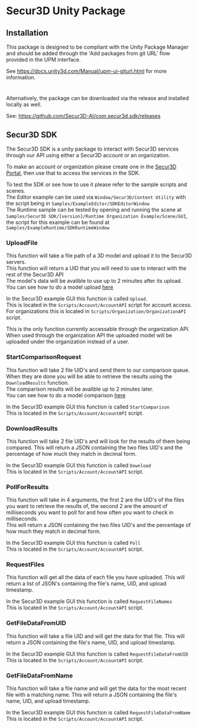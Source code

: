 
# Secur3D Unity Package


## Installation

This package is designed to be compliant with the Unity Package Manager and should be added through the 'Add packages from git URL' flow provided in the UPM interface.

See https://docs.unity3d.com/Manual/upm-ui-giturl.html for more information.

#
Alternatively, the package can be downloaded via the release and installed locally as well. 

See: https://github.com/Secur3D-AI/com.secur3d.sdk/releases

## Secur3D SDK

The Secur3D SDK is a unity package to interact with Secur3D services through our API using either a Secur3D account or an organization.

To make an account or organization please create one in the [Secur3D Portal](https://app.secur3d.ai), then use that to access the services in the SDK.

To test the SDK or see how to use it please refer to the sample scripts and scenes.  
The Editor example can be used via ```Window/Secur3D/Content Utility``` with the script being in ```Samples/ExampleEditor/SDKEditorWindow```  
The Runtime sample can be tested by opening and running the scene at ```Samples/Secur3D SDK/[version]/Runtime Organization Example/Scene/GUI```, the script for this example can be found at ```Samples/ExampleRuntime/SDKRuntimeWindow```

### UploadFile

This function will take a file path of a 3D model and upload it to the Secur3D servers.  
This function will return a UID that you will need to use to interact with the rest of the Secur3D API  
The model's data will be avalible to use up to 2 minuites after its upload.
You can see how to do a model upload [here](https://www.youtube.com/watch?v=NhJBFAkWpwQ)   

In the Secur3D example GUI this function is called ```Upload```.  
This is located in the ```Scripts/Account/AccountAPI``` script for account access.  
For organizations this is located in ```Scripts/Organization/OrganizationAPI``` script.

This is the only function currently accessable through the organization API. When used through the organization API the uploaded model will be uploaded under the organization instead of a user.

### StartComparisonRequest

This function will take 2 file UID's and send them to our comparison queue. When they are done you will be able to retrieve the results using the ```DownloadResults``` function.  
The comparison results will be avalible up to 2 minutes later.  
You can see how to do a model comparison [here](https://www.youtube.com/watch?v=7MLpAiCO3xg)   

In the Secur3D example GUI this function is called ```StartComparison```  
This is located in the ```Scripts/Account/AccountAPI``` script.

### DownloadResults

This function will take 2 file UID's and will look for the results of them being compared.
This will return a JSON containing the two files UID's and the percentage of how much they match in decimal form.

In the Secur3D example GUI this function is called ```Download```  
This is located in the ```Scripts/Account/AccountAPI``` script.

### PollForResults

This function will take in 4 arguments, the first 2 are the UID's of the files you want to retrieve the results of, the second 2 are the amount of milliseconds you want to poll for and how often you want to check in milliseconds.  
This will return a JSON containing the two files UID's and the percentage of how much they match in decimal form.

In the Secur3D example GUI this function is called ```Poll```  
This is located in the ```Scripts/Account/AccountAPI``` script.

### RequestFiles

This function will get all the data of each file you have uploaded.
This will return a list of JSON's containing the file's name, UID, and upload timestamp.

In the Secur3D example GUI this function is called ```RequestFileNames```  
This is located in the ```Scripts/Account/AccountAPI``` script.

### GetFileDataFromUID

This function will take a file UID and will get the data for that file.
This will return a JSON containing the file's name, UID, and upload timestamp.

In the Secur3D example GUI this function is called ```RequestFileDataFromUID```  
This is located in the ```Scripts/Account/AccountAPI``` script.

### GetFileDataFromName

This function will take a file name and will get the data for the most recent file with a matching name.
This will return a JSON containing the file's name, UID, and upload timestamp.

In the Secur3D example GUI this function is called ```RequestFileDataFromName```  
This is located in the ```Scripts/Account/AccountAPI``` script.